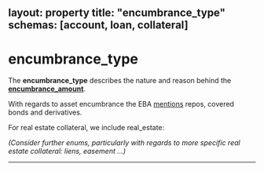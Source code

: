 layout:		property
title:		"encumbrance_type"
schemas:	[account, loan, collateral]
---

# encumbrance_type
The **encumbrance_type** describes the nature and reason behind the [**encumbrance_amount**][encumbrance_amount].

With regards to asset encumbrance the EBA [mentions][eba-report] repos, covered bonds and derivatives.

For real estate collateral, we include real_estate:

*(Consider further enums, particularly with regards to more specific real estate collateral: liens, easement ...)*

---
[encumbrance_amount]: https://github.com/suadelabs/fire/blob/master/documentation/encumbrance_amount.md
[eba-report]:  https://www.eba.europa.eu/documents/10180/974844/EBA+Report+on+Asset+Encumbrance-+September+2015.pdf/e6e2a6ee-6708-4430-a506-5f68ff70736d
